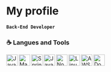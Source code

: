 # My profile
**`Back-End Developer`**

### ☕️ Langues and Tools
<img title="Java" align="left" alt="Java" width="30px" src="https://cdn.jsdelivr.net/gh/devicons/devicon@latest/icons/java/java-original.svg" style="max-width: 100%;">
<img title="Maven" align="left" alt="Maven" width="30px" src="https://cdn.jsdelivr.net/gh/devicons/devicon@latest/icons/maven/maven-original.svg" style="max-width: 100%;">
<img title="Spring" align="left" alt="Spring" width="30px" src="https://cdn.jsdelivr.net/gh/devicons/devicon@latest/icons/spring/spring-original.svg" style="max-width: 100%;">
<img title="JavaScript" align="left" alt="JavaScript" width="30px" src="https://cdn.jsdelivr.net/gh/devicons/devicon@latest/icons/javascript/javascript-original.svg" style="max-width: 100%;">
<img title="NodeJS" align="left" alt="NodeJS" width="30px" src="https://cdn.jsdelivr.net/gh/devicons/devicon@latest/icons/nodejs/nodejs-original.svg" style="max-width: 100%;">
<img title="Linux" align="left" alt="Linux" width="30px" src="https://cdn.jsdelivr.net/gh/devicons/devicon@latest/icons/linux/linux-original.svg" style="max-width: 100%;">
<img title="AWS" align="left" alt="AWS" width="30px" src="https://cdn.jsdelivr.net/gh/devicons/devicon@latest/icons/amazonwebservices/amazonwebservices-plain-wordmark.svg" style="max-width: 100%;">
<img title="Docker" align="left" alt="Docker" width="30px" src="https://cdn.jsdelivr.net/gh/devicons/devicon@latest/icons/docker/docker-plain-wordmark.svg" style="max-width: 100%;">
<br>
